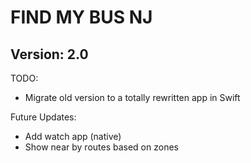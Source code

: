 # FIND MY BUS NJ
## Version: 2.0

TODO:
- Migrate old version to a totally rewritten app in Swift

Future Updates:
- Add watch app (native)
- Show near by routes based on zones
